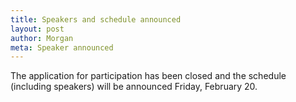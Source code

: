 ```yaml
---
title: Speakers and schedule announced
layout: post
author: Morgan
meta: Speaker announced
---
```


The application for participation has been closed and the schedule (including speakers) will be announced Friday, February 20.

